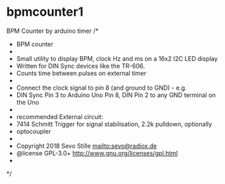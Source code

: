 # bpmcounter1
BPM Counter by arduino timer
/*
 * BPM counter
 * 
 * Small utility to display BPM, clock Hz and ms on a 16x2 I2C LED display 
 * Written for DIN Sync devices like the TR-606.  
 * Counts time between pulses on external timer 
 * 
 * Connect the clock signal to pin 8 (and ground to GND) - e.g. 
 * DIN Sync Pin 3 to Arduino Uno Pin 8, DIN Pin 2 to any GND terminal on the Uno 
 * 
 * recommended External circuit: 
 * 7414 Schmitt Trigger for signal stabilisation, 2.2k pulldown, optionally 
 * optocoupler 
 * 
 * Copyright 2018 Sevo Stille <mailto:sevo@radiox.de>
 * @license GPL-3.0+ <http://www.gnu.org/licenses/gpl.html>
 * 
*/

